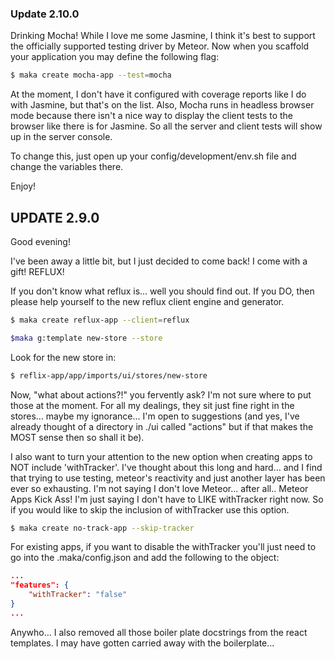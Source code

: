 ### Update 2.10.0
Drinking Mocha! While I love me some Jasmine, I think it's best to support the officially supported testing driver by Meteor.  Now when you scaffold your application you may define the following flag:
```sh
$ maka create mocha-app --test=mocha
```
At the moment, I don't have it configured with coverage reports like I do with Jasmine, but that's on the list.  Also, Mocha runs in headless browser mode because there isn't a nice way to display the client tests to the browser like there is for Jasmine.  So all the server and client tests will show up in the server console.

To change this, just open up your config/development/env.sh file and change the variables there.


Enjoy!

## UPDATE 2.9.0
Good evening!

I've been away a little bit, but I just decided to come back! I come with a gift!  REFLUX!

If you don't know what reflux is... well you should find out.  If you DO, then please help yourself to the new
reflux client engine and generator.

```sh
$ maka create reflux-app --client=reflux
```

```sh
$maka g:template new-store --store
```

Look for the new store in:
```sh
$ reflix-app/app/imports/ui/stores/new-store
```

Now, "what about actions?!" you fervently ask?  I'm not sure where to put those at the moment.  For all my dealings, they
sit just fine right in the stores... maybe my ignorance... I'm open to suggestions (and yes, I've already thought of a
directory in ./ui called "actions" but if that makes the MOST sense then so shall it be).

I also want to turn your attention to the new option when creating apps to NOT include 'withTracker'.  I've thought about
this long and hard... and I find that trying to use testing, meteor's reactivity and just another layer has been ever so
exhausting.  I'm not saying I don't love Meteor... after all.. Meteor Apps Kick Ass!  I'm just saying I don't have to
LIKE withTracker right now.  So if you would like to skip the inclusion of withTracker use this option.

```sh
$ maka create no-track-app --skip-tracker
```

For existing apps, if you want to disable the withTracker you'll just need to go into the .maka/config.json and add the following to the object:

```json
...
"features": {
    "withTracker": "false"
}
...
```


Anywho... I also removed all those boiler plate docstrings from the react templates. I may have gotten carried away with the boilerplate... 

